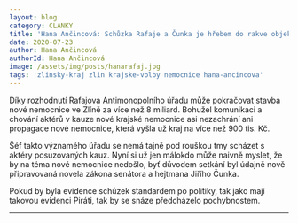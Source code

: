 ```yaml
---
layout: blog
category: CLANKY
title: 'Hana Ančincová: Schůzka Rafaje a Čunka je hřebem do rakve objektivity úřadu, který nezachrání ani výdaje na propagaci nové nemocnice'
date: 2020-07-23
author: Hana Ančincová
authorId: Hana Ančincová
image: /assets/img/posts/hanarafaj.jpg
tags: 'zlinsky-kraj zlin krajske-volby nemocnice hana-ancincova'
---
```


Díky rozhodnutí Rafajova Antimonopolního úřadu může pokračovat stavba nové nemocnice ve Zlíně za více než 8 miliard. Bohužel komunikaci a chování aktérů v kauze nové krajské nemocnice asi nezachrání ani propagace nové nemocnice, která vyšla už kraj na více než 900 tis. Kč. 

Šéf takto významého úřadu se nemá tajně pod rouškou tmy scházet s aktéry posuzovaných kauz. Nyní si už jen málokdo může naivně myslet, že by na téma nové nemocnice nedošlo, byť důvodem setkání byl údajně nově připravovaná novela zákona senátora a hejtmana Jiřího Čunka.

Pokud by byla evidence schůzek standardem po politiky, tak jako mají takovou evidenci Piráti, tak by se snáze předcházelo pochybnostem.

---
